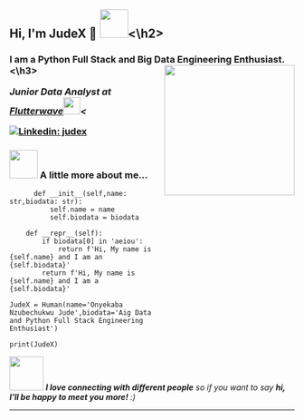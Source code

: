 <h2> Hi, I'm JudeX 👋 <img src="https://media.giphy.com/media/mGcNjsfWAjY5AEZNw6/giphy.gif" width="50"><\h2>
<h3> I am a Python Full Stack and Big Data Engineering Enthusiast. <\h3>
<img align='right' src="https://media.giphy.com/media/ieyl9zmCjO4b4t6qoY/giphy.gif" width="230">
<p><em>Junior Data Analyst at <a href="https://flutterwave.com">Flutterwave</a><img src="https://media.giphy.com/media/fYSnHlufseco8Fh93Z/giphy.gif" width="30"><
</em></p>

[![Linkedin: judex](https://img.shields.io/badge/-Onyekaba_Nzubechukwu_Jude-blue?style=flatsquare&logo=Linkedin&logoColor=white&link=https://www.linkedin.com/in/nzubechukwu-onyekaba/)](https://www.linkedin.com/in/nzubechukwu-onyekaba/)


### <img src="https://media.giphy.com/media/VgCDAzcKvsR6OM0uWg/giphy.gif" width="50"> A little more about me...  

```class Human:
      def __init__(self,name: str,biodata: str):
          self.name = name
          self.biodata = biodata

    def __repr__(self):
        if biodata[0] in 'aeiou':
            return f'Hi, My name is {self.name} and I am an {self.biodata}'
        return f'Hi, My name is {self.name} and I am a {self.biodata}'

JudeX = Human(name='Onyekaba Nzubechukwu Jude',biodata='Aig Data and Python Full Stack Engineering Enthusiast')

print(JudeX)
```

<img src="https://media.giphy.com/media/LnQjpWaON8nhr21vNW/giphy.gif" width="60"> <em><b>I love connecting with different people</b> so if you want to say <b>hi, I'll be happy to meet you more!</b> :)</em>

---
